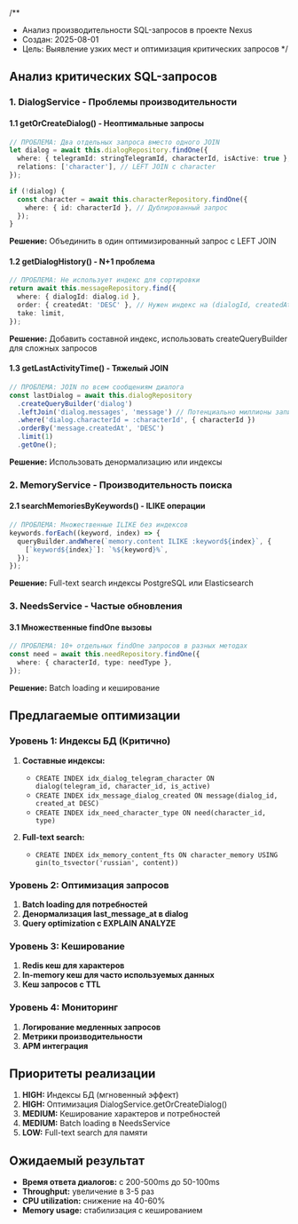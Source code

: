 /**
 * Анализ производительности SQL-запросов в проекте Nexus
 * Создан: 2025-08-01
 * Цель: Выявление узких мест и оптимизация критических запросов
 */

## Анализ критических SQL-запросов

### 1. DialogService - Проблемы производительности

#### 1.1 getOrCreateDialog() - Неоптимальные запросы
```typescript
// ПРОБЛЕМА: Два отдельных запроса вместо одного JOIN
let dialog = await this.dialogRepository.findOne({
  where: { telegramId: stringTelegramId, characterId, isActive: true },
  relations: ['character'], // LEFT JOIN с character
});

if (!dialog) {
  const character = await this.characterRepository.findOne({
    where: { id: characterId }, // Дублированный запрос
  });
}
```

**Решение:** Объединить в один оптимизированный запрос с LEFT JOIN

#### 1.2 getDialogHistory() - N+1 проблема
```typescript
// ПРОБЛЕМА: Не использует индекс для сортировки
return await this.messageRepository.find({
  where: { dialogId: dialog.id },
  order: { createdAt: 'DESC' }, // Нужен индекс на (dialogId, createdAt)
  take: limit,
});
```

**Решение:** Добавить составной индекс, использовать createQueryBuilder для сложных запросов

#### 1.3 getLastActivityTime() - Тяжелый JOIN
```typescript
// ПРОБЛЕМА: JOIN по всем сообщениям диалога
const lastDialog = await this.dialogRepository
  .createQueryBuilder('dialog')
  .leftJoin('dialog.messages', 'message') // Потенциально миллионы записей
  .where('dialog.characterId = :characterId', { characterId })
  .orderBy('message.createdAt', 'DESC')
  .limit(1)
  .getOne();
```

**Решение:** Использовать денормализацию или индексы

### 2. MemoryService - Производительность поиска

#### 2.1 searchMemoriesByKeywords() - ILIKE операции
```typescript
// ПРОБЛЕМА: Множественные ILIKE без индексов
keywords.forEach((keyword, index) => {
  queryBuilder.andWhere(`memory.content ILIKE :keyword${index}`, {
    [`keyword${index}`]: `%${keyword}%`,
  });
});
```

**Решение:** Full-text search индексы PostgreSQL или Elasticsearch

### 3. NeedsService - Частые обновления

#### 3.1 Множественные findOne вызовы
```typescript
// ПРОБЛЕМА: 10+ отдельных findOne запросов в разных методах
const need = await this.needRepository.findOne({
  where: { characterId, type: needType },
});
```

**Решение:** Batch loading и кеширование

## Предлагаемые оптимизации

### Уровень 1: Индексы БД (Критично)
1. **Составные индексы:**
   - `CREATE INDEX idx_dialog_telegram_character ON dialog(telegram_id, character_id, is_active)`
   - `CREATE INDEX idx_message_dialog_created ON message(dialog_id, created_at DESC)`
   - `CREATE INDEX idx_need_character_type ON need(character_id, type)`

2. **Full-text search:**
   - `CREATE INDEX idx_memory_content_fts ON character_memory USING gin(to_tsvector('russian', content))`

### Уровень 2: Оптимизация запросов
1. **Batch loading для потребностей**
2. **Денормализация last_message_at в dialog**
3. **Query optimization с EXPLAIN ANALYZE**

### Уровень 3: Кеширование
1. **Redis кеш для характеров**
2. **In-memory кеш для часто используемых данных**
3. **Кеш запросов с TTL**

### Уровень 4: Мониторинг
1. **Логирование медленных запросов**
2. **Метрики производительности**
3. **APM интеграция**

## Приоритеты реализации
1. **HIGH:** Индексы БД (мгновенный эффект)
2. **HIGH:** Оптимизация DialogService.getOrCreateDialog()
3. **MEDIUM:** Кеширование характеров и потребностей
4. **MEDIUM:** Batch loading в NeedsService
5. **LOW:** Full-text search для памяти

## Ожидаемый результат
- **Время ответа диалогов:** с 200-500ms до 50-100ms
- **Throughput:** увеличение в 3-5 раз
- **CPU utilization:** снижение на 40-60%
- **Memory usage:** стабилизация с кешированием
